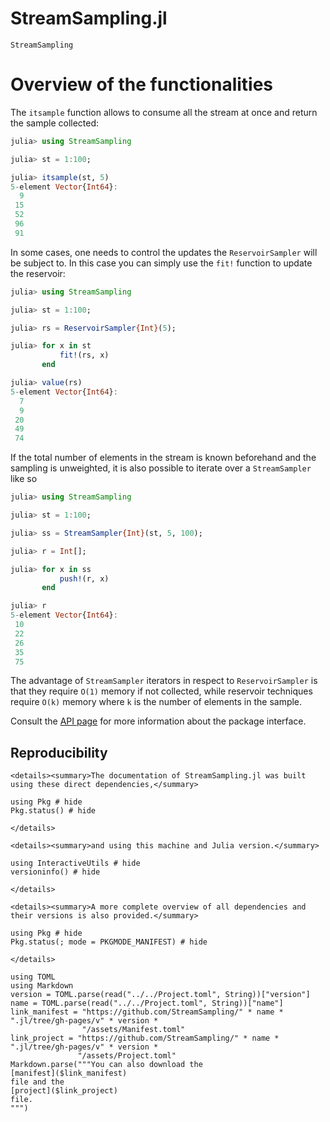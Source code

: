 
# StreamSampling.jl

```@docs
StreamSampling
```

# Overview of the functionalities

The `itsample` function allows to consume all the stream at once and return the sample collected:

```julia
julia> using StreamSampling

julia> st = 1:100;

julia> itsample(st, 5)
5-element Vector{Int64}:
  9
 15
 52
 96
 91
```

In some cases, one needs to control the updates the `ReservoirSampler` will be subject to. In this case
you can simply use the `fit!` function to update the reservoir:

```julia
julia> using StreamSampling

julia> st = 1:100;

julia> rs = ReservoirSampler{Int}(5);

julia> for x in st
           fit!(rs, x)
       end

julia> value(rs)
5-element Vector{Int64}:
  7
  9
 20
 49
 74
```

If the total number of elements in the stream is known beforehand and the sampling is unweighted, it is
also possible to iterate over a `StreamSampler` like so

```julia
julia> using StreamSampling

julia> st = 1:100;

julia> ss = StreamSampler{Int}(st, 5, 100);

julia> r = Int[];

julia> for x in ss
           push!(r, x)
       end

julia> r
5-element Vector{Int64}:
 10
 22
 26
 35
 75
```

The advantage of `StreamSampler` iterators in respect to `ReservoirSampler` is that they require `O(1)`
memory if not collected, while reservoir techniques require `O(k)` memory where `k` is the number
of elements in the sample.

Consult the [API page](https://juliadynamics.github.io/StreamSampling.jl/stable/api) for more information
about the package interface.

## Reproducibility

```@raw html
<details><summary>The documentation of StreamSampling.jl was built using these direct dependencies,</summary>
```

```@example
using Pkg # hide
Pkg.status() # hide
```

```@raw html
</details>
```

```@raw html
<details><summary>and using this machine and Julia version.</summary>
```

```@example
using InteractiveUtils # hide
versioninfo() # hide
```

```@raw html
</details>
```

```@raw html
<details><summary>A more complete overview of all dependencies and their versions is also provided.</summary>
```

```@example
using Pkg # hide
Pkg.status(; mode = PKGMODE_MANIFEST) # hide
```

```@raw html
</details>
```

```@eval
using TOML
using Markdown
version = TOML.parse(read("../../Project.toml", String))["version"]
name = TOML.parse(read("../../Project.toml", String))["name"]
link_manifest = "https://github.com/StreamSampling/" * name * ".jl/tree/gh-pages/v" * version *
                "/assets/Manifest.toml"
link_project = "https://github.com/StreamSampling/" * name * ".jl/tree/gh-pages/v" * version *
               "/assets/Project.toml"
Markdown.parse("""You can also download the
[manifest]($link_manifest)
file and the
[project]($link_project)
file.
""")
```
